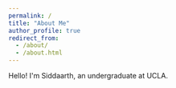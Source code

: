 ```yaml
---
permalink: /
title: "About Me"
author_profile: true
redirect_from: 
  - /about/
  - /about.html
---
```


Hello! I'm Siddaarth, an undergraduate at UCLA. 